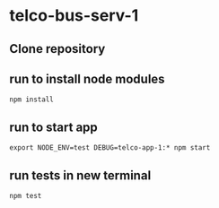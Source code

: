 # telco-bus-serv-1

##  Clone repository

##  run to install node modules

`npm install`

## run to start app

`export NODE_ENV=test
 DEBUG=telco-app-1:* npm start`
 
## run tests in new terminal

`npm test`